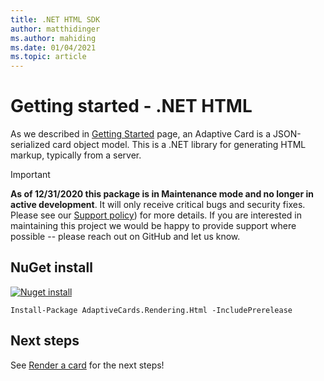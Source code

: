 ```yaml
---
title: .NET HTML SDK
author: matthidinger
ms.author: mahiding
ms.date: 01/04/2021
ms.topic: article
---
```


# Getting started - .NET HTML

As we described in [Getting Started](../../../authoring-cards/getting-started.md) page, an Adaptive Card is a JSON-serialized card object model. This is a .NET library for generating HTML markup, typically from a server.

> [!IMPORTANT]
>
> **As of 12/31/2020 this package is in Maintenance mode and no longer in active development**. It will only receive critical bugs and security fixes. Please see our [Support policy](https://docs.microsoft.com/en-us/lifecycle/end-of-support/end-of-support-2020)) for more details. If you are interested in maintaining this project we would be happy to provide support where possible -- please reach out on GitHub and let us know.

## NuGet install

[![Nuget install](https://img.shields.io/nuget/vpre/AdaptiveCards.Rendering.Html.svg)](https://www.nuget.org/packages/AdaptiveCards.Rendering.Html)

```console
Install-Package AdaptiveCards.Rendering.Html -IncludePrerelease
```

## Next steps

See [Render a card](render-a-card.md) for the next steps!
